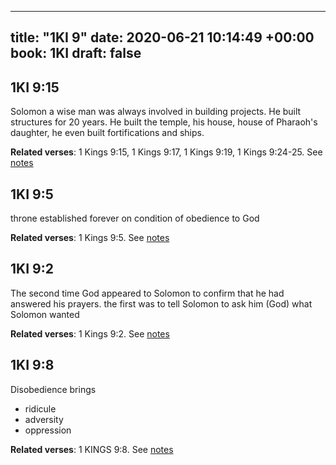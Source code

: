 
---
title: "1KI 9"
date: 2020-06-21 10:14:49 +00:00
book: 1KI
draft: false
---

## 1KI 9:15

Solomon a wise man was always involved in building projects. He built structures for 20 years. He built the temple, his house, house of Pharaoh's daughter, he even built fortifications and ships.

**Related verses**: 1 Kings 9:15, 1 Kings 9:17, 1 Kings 9:19, 1 Kings 9:24-25. See [notes](https://my.bible.com/notes/3456764914445312189)


## 1KI 9:5

throne established forever on condition of obedience to God

**Related verses**: 1 Kings 9:5. See [notes](https://my.bible.com/notes/3455501749355012830)


## 1KI 9:2

The second time God appeared to Solomon to confirm that he had answered his prayers. the first was to tell Solomon to ask him (God) what Solomon wanted

**Related verses**: 1 Kings 9:2. See [notes](https://my.bible.com/notes/3455501292679193306)


## 1KI 9:8

Disobedience brings
- ridicule 
- adversity
- oppression

**Related verses**: 1 KINGS 9:8. See [notes](https://my.bible.com/notes/2652869248712171744)

